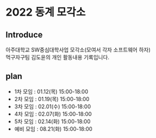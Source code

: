 # 2022 동계 모각소 

## Introduce
아주대학교 SW중심대학사업 모각소(모여서 각자 소프트웨어 하자)  
먹구자구팀 김도윤의 개인 활동내용 기록입니다.  

## plan
- 1차 모임 : 01.12(목) 15:00-18:00
- 2차 모임 : 01.19(목) 15:00-18:00
- 3차 모임 : 02.01(수) 15:00-18:00
- 4차 모임 : 02.07(화) 15:00-18:00 
- 5차 모임 : 02.14(화) 15:00-18:00
- 예비 모임 : 08.21(화) 15:00-18:00
